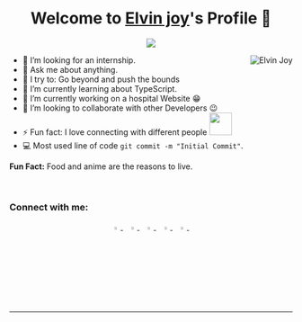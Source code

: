 <h1 align="center">Welcome to <a href="https://github.com/MrBlueBird2">Elvin joy</a>'s Profile 👋</h1>

<p align="center">
  <a align="center" href="https://github.com/DenverCoder1/readme-typing-svg"><img src="https://readme-typing-svg.herokuapp.com?&font=IBM+Plex+Sans&color=F72EE2&size=25&lines=Welcome+to+my+GitHub+Profile!;I'm+a+MERN+stack+developer;I'm+a+competitive+programmer;I'm+a+fast+learner" /></a>
</p>

<p><img align="right" src="https://github.com/Adam-pw/Adam-pw/blob/main/animation_500_kxa883sd.gif" alt="Elvin Joy" /></p>



- 🤔 I’m looking for an internship.
- :speech_balloon: Ask me about anything.
- 🧗 I try to: Go beyond and push the bounds
- :seedling: I’m currently learning about TypeScript.
- 🔭 I’m currently working on a hospital Website :grin: 
- 👯 I’m looking to collaborate with other Developers :wink:
- ⚡ Fun fact: I love connecting with different people <img src="https://media.giphy.com/media/LnQjpWaON8nhr21vNW/giphy.gif" width="40">
- :computer: Most used line of code `git commit -m "Initial Commit"`.


**Fun Fact:** Food and anime are the reasons to live.

<br>

<h3 align="left">Connect with me:</h3>
<p align="center">
  <a href="https://www.linkedin.com/in/elvin-joy-792143294/">
   <img src="https://img.icons8.com/color/48/000000/linkedin.png" width="3.5%"/>
    </a><span>&nbsp;</span>
  <a href="[https://twitter.com/ChakriVV](https://twitter.com/i_Cypher__)">
    <img src="https://img.icons8.com/color/48/000000/twitter.png" width="3.5%"/>
  </a><span>&nbsp;</span>
  <a href="https://www.instagram.com/i_cypher__?igsh=MWlxZ3F2bDJjbnZ3Zw==">
    <img src="https://img.icons8.com/fluent/48/000000/instagram-new.png" width="3.5%"/>
  </a><span>&nbsp;</span>
  <a href="mailto:elvinjoy88@gmail.com">
    <img src="https://img.icons8.com/fluent/48/000000/gmail.png" width="3.5%"/>
  </a><span>&nbsp;</span>
  <a href="https://github.com/ElvinJoy">
    <img src="https://img.icons8.com/fluent/48/000000/github.png" width="3.5%"/>
  </a><span>&nbsp;</span>
</p>

--------------------------------------------------------------------------


<!-- Add more sections as needed -->

